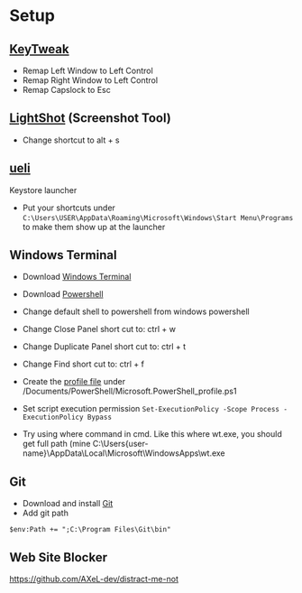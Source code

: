 # Setup
## [KeyTweak](https://m.majorgeeks.com/files/details/keytweak.html)
* Remap Left Window to Left Control
* Remap Right Window to Left Control
* Remap Capslock to Esc

## [LightShot](https://app.prntscr.com/en/) (Screenshot Tool)
* Change shortcut to alt + s

## [ueli](https://ueli.app/#/)
Keystore launcher
* Put your shortcuts under ```C:\Users\USER\AppData\Roaming\Microsoft\Windows\Start Menu\Programs``` to make them show up at the launcher

## Windows Terminal
* Download [Windows Terminal](https://github.com/microsoft/terminal/releases)
* Download [Powershell](https://docs.microsoft.com/en-us/powershell/scripting/install/installing-powershell-on-windows)
* Change default shell to powershell from windows powershell
* Change Close Panel short cut to: ctrl + w
* Change Duplicate Panel short cut to: ctrl + t
* Change Find short cut to: ctrl + f
* Create the [profile file](profile.ps1) under /Documents/PowerShell/Microsoft.PowerShell_profile.ps1
* Set script execution permission ```Set-ExecutionPolicy -Scope Process -ExecutionPolicy Bypass```

* Try using where command in cmd. Like this where wt.exe, you should get full path (mine C:\Users\{user-name}\AppData\Local\Microsoft\WindowsApps\wt.exe

## Git
* Download and install [Git](https://git-scm.com/)
* Add git path
```
$env:Path += ";C:\Program Files\Git\bin"
```

## Web Site Blocker
https://github.com/AXeL-dev/distract-me-not
